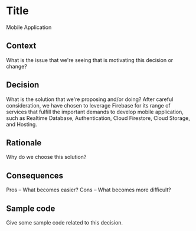 # Title
Mobile Application
## Context
What is the issue that we're seeing that is motivating this decision or change?

## Decision
What is the solution that we're proposing and/or doing?
After careful consideration, we have chosen to leverage Firebase for its range of services that fulfill the important demands to develop mobile application, such as Realtime Database, Authentication, Cloud Firestore, Cloud Storage, and Hosting.


## Rationale
Why do we choose this solution?

## Consequences
Pros – What becomes easier?
Cons – What becomes more difficult?

## Sample code
Give some sample code related to this decision.
